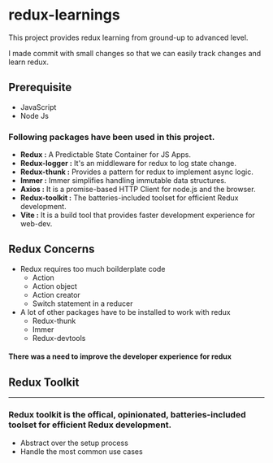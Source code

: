 # redux-learnings
This project provides redux learning from ground-up to advanced level.

I made commit with small changes so that we can easily track changes and learn redux.

## Prerequisite
* JavaScript
* Node Js

### Following packages have been used in this project.
* __Redux :__ A Predictable State Container for JS Apps.
* __Redux-logger :__ It's an middleware for redux to log state change.
* __Redux-thunk :__ Provides a pattern for redux to implement async logic.
* __Immer :__ Immer simplifies handling immutable data structures.
* __Axios :__ It is a promise-based HTTP Client for node.js and the browser.
* __Redux-toolkit :__ The batteries-included toolset for efficient Redux development.
* __Vite :__ It is a build tool that provides faster development experience for web-dev.


## Redux Concerns
* Redux requires too much boilderplate code
    * Action
    * Action object
    * Action creator
    * Switch statement in a reducer
* A lot of other packages have to be installed to work with redux
    * Redux-thunk
    * Immer
    * Redux-devtools

#### There was a need to improve the developer experience for redux


## Redux Toolkit
___
### Redux toolkit is the offical, opinionated, batteries-included toolset for efficient **Redux development.**
* Abstract over the setup process
* Handle the most common use cases